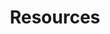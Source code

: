 ---
layout: page
title: Resources
permalink: /information/resources/
order: 6
subnav: true
blocks_before:
  - layout: "block_image_banner"
    image: /assets/images/banner/banner-contactus.jpg
  - layout: "block_resources_list"
    card_per_line: 1
    category: "resources"
---